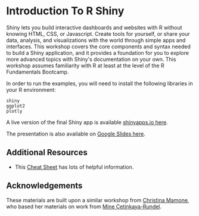 # Introduction To R Shiny

Shiny lets you build interactive dashboards and websites with R without knowing HTML, CSS, or Javascript.  Create tools for yourself, or share your data, analysis, and visualizations with the world through simple apps and interfaces.  This workshop covers the core components and syntax needed to build a Shiny application, and it provides a foundation for you to explore more advanced topics with Shiny's documentation on your own.  This workshop assumes familiarity with R at least at the level of the R Fundamentals Bootcamp.

In order to run the examples, you will need to install the following libraries in your R environment:
```
shiny
ggplot2
plotly
```

A live version of the final Shiny app is available [shinyapps.io here](https://ageller.shinyapps.io/introtorshiny/).

The presentation is also available on [Google Slides here](https://docs.google.com/presentation/d/1a-0efv2yNVp_NYNCrAZhBEFpfmKAvpTi/edit?usp=sharing&ouid=100526071325620132362&rtpof=true&sd=true).

## Additional Resources

- This [Cheat Sheet](https://shiny.rstudio.com/images/shiny-cheatsheet.pdf) has lots of helpful information.


## Acknowledgements  

These materials are built upon a similar workshop from [Christina Mamone](https://github.com/nuitrcs/rshiny), who based her materials on work from [Mine Çetinkaya-Rundel](https://github.com/mine-cetinkaya-rundel).

